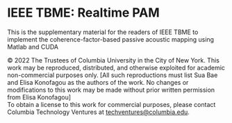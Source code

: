 # IEEE TBME: Realtime PAM
This is the supplementary material for the readers of IEEE TBME to implement the coherence-factor-based passive acoustic mapping using Matlab and CUDA

© 2022 The Trustees of Columbia University in the City of New York.  This work may be reproduced, distributed, and otherwise exploited for academic non-commercial purposes only. 
[All such reproductions must list Sua Bae and Elisa Konofagou as the authors of the work. No changes or modifications to this work may be made without prior written permission from Elisa Konofagou]  
To obtain a license to this work for commercial purposes, please contact Columbia Technology Ventures at techventures@columbia.edu.
